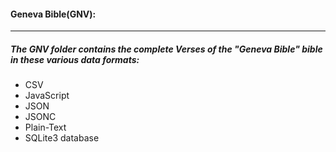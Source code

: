 #### Geneva Bible(GNV):
----
##### The GNV folder contains the complete Verses of the "Geneva Bible" bible in these various data formats:
* CSV
* JavaScript
* JSON
* JSONC
* Plain-Text
* SQLite3 database